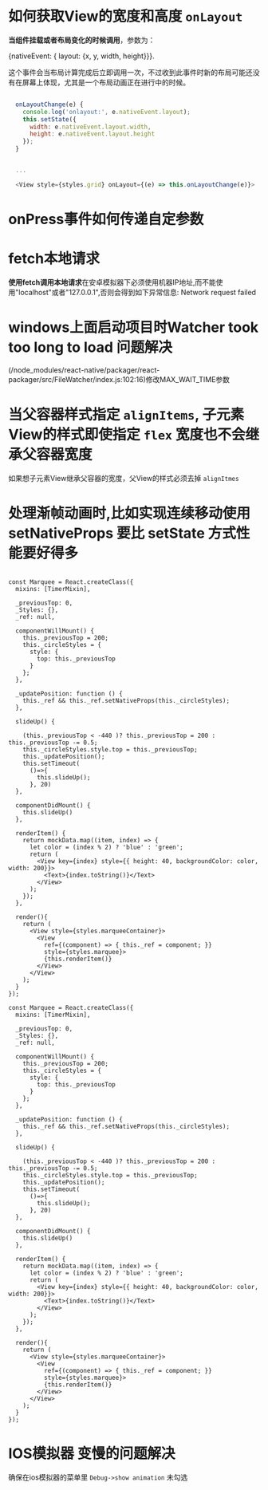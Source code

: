 # 如何获取View的宽度和高度 `onLayout`

**当组件挂载或者布局变化的时候调用**，参数为：

{nativeEvent: { layout: {x, y, width, height}}}.

这个事件会当布局计算完成后立即调用一次，不过收到此事件时新的布局可能还没有在屏幕上体现，尤其是一个布局动画正在进行中的时候。

```js

  onLayoutChange(e) {
    console.log('onlayout:', e.nativeEvent.layout);
    this.setState({
      width: e.nativeEvent.layout.width,
      height: e.nativeEvent.layout.height
    });
  }


  ...

  <View style={styles.grid} onLayout={(e) => this.onLayoutChange(e)}>

```

# onPress事件如何传递自定参数


# fetch本地请求
**使用fetch调用本地请求**在安卓模拟器下必须使用机器IP地址,而不能使用"localhost"或者"127.0.0.1",否则会得到如下异常信息:
Network request failed

# windows上面启动项目时Watcher took too long to load  问题解决
(/node_modules/react-native/packager/react-packager/src/FileWatcher/index.js:102:16)修改MAX_WAIT_TIME参数

# 当父容器样式指定 `alignItems`, 子元素View的样式即使指定 `flex` 宽度也不会继承父容器宽度
如果想子元素View继承父容器的宽度，父View的样式必须去掉 `alignItmes`

# 处理渐帧动画时,比如实现连续移动使用 setNativeProps 要比 setState 方式性能要好得多

```

const Marquee = React.createClass({
  mixins: [TimerMixin],

  _previousTop: 0,
  _Styles: {},
  _ref: null,

  componentWillMount() {
    this._previousTop = 200;
    this._circleStyles = {
      style: {
        top: this._previousTop
      }
    };
  },

  _updatePosition: function () {
    this._ref && this._ref.setNativeProps(this._circleStyles);
  },

  slideUp() {

    (this._previousTop < -440 )? this._previousTop = 200 : this._previousTop -= 0.5;
    this._circleStyles.style.top = this._previousTop;
    this._updatePosition();
    this.setTimeout(
      ()=>{
        this.slideUp();
      }, 20)
  },

  componentDidMount() {
    this.slideUp()
  },

  renderItem() {
    return mockData.map((item, index) => {
      let color = (index % 2) ? 'blue' : 'green';
      return (
        <View key={index} style={{ height: 40, backgroundColor: color, width: 200}}>
          <Text>{index.toString()}</Text>
        </View>
      );
    });
  },

  render(){
    return (
      <View style={styles.marqueeContainer}>
        <View
          ref={(component) => { this._ref = component; }}
          style={styles.marquee}>
          {this.renderItem()}
        </View>
      </View>
    );
  }
});

const Marquee = React.createClass({
  mixins: [TimerMixin],

  _previousTop: 0,
  _Styles: {},
  _ref: null,

  componentWillMount() {
    this._previousTop = 200;
    this._circleStyles = {
      style: {
        top: this._previousTop
      }
    };
  },

  _updatePosition: function () {
    this._ref && this._ref.setNativeProps(this._circleStyles);
  },

  slideUp() {

    (this._previousTop < -440 )? this._previousTop = 200 : this._previousTop -= 0.5;
    this._circleStyles.style.top = this._previousTop;
    this._updatePosition();
    this.setTimeout(
      ()=>{
        this.slideUp();
      }, 20)
  },

  componentDidMount() {
    this.slideUp()
  },

  renderItem() {
    return mockData.map((item, index) => {
      let color = (index % 2) ? 'blue' : 'green';
      return (
        <View key={index} style={{ height: 40, backgroundColor: color, width: 200}}>
          <Text>{index.toString()}</Text>
        </View>
      );
    });
  },

  render(){
    return (
      <View style={styles.marqueeContainer}>
        <View
          ref={(component) => { this._ref = component; }}
          style={styles.marquee}>
          {this.renderItem()}
        </View>
      </View>
    );
  }
});

```

# IOS模拟器 变慢的问题解决

确保在ios模拟器的菜单里 `Debug->show animation` 未勾选